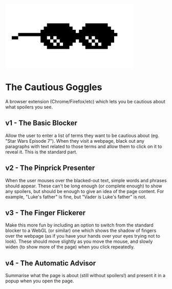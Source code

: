 ![Logo](mlg-goggles.png)

# The Cautious Goggles

A browser extension (Chrome/Firefox/etc) which lets you be cautious about what spoilers you see.

## v1 - The Basic Blocker

Allow the user to enter a list of terms they want to be cautious about (eg. "Star Wars Episode 7"). When they
visit a webpage, black out any paragraphs with text related to those terms and allow them to click on it to
reveal it. This is the standard part.

## v2 - The Pinprick Presenter

When the user mouses over the blacked-out text, simple words and phrases should appear. These can't be long
enough (or complete enough) to show any spoilers, but should be enough to give an idea of the page content.
For example, "Luke's father" is fine, but "Vader is Luke's father" is not.

## v3 - The Finger Flickerer

Make this more fun by including an option to switch from the standard blocker to a WebGL (or similar) one
which shows the shadow of fingers over the webpage (as if you have your hands over your eyes trying not to
look). These should move slightly as you move the mouse, and slowly widen (to show more of the page) when
you click repeatedly.

## v4 - The Automatic Advisor

Summarise what the page is about (still without spoilers!) and present it in a popup when you open the page.
